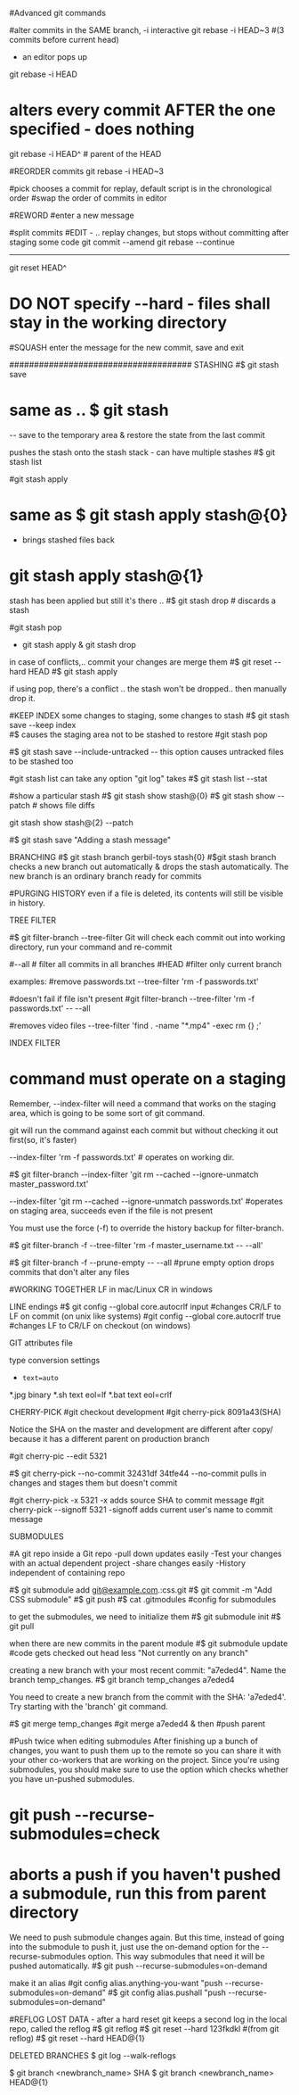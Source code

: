 #Advanced git commands

#alter commits in the SAME branch, -i interactive
git rebase -i HEAD~3 #(3 commits before current head)
- an editor pops up

git rebase -i HEAD 
# alters every commit AFTER the one specified - does nothing

git rebase -i HEAD^  # parent of the HEAD

#REORDER commits
git rebase -i HEAD~3

 #pick chooses a commit for replay, default script is in the chronological order
#swap the order of commits in editor

#REWORD
#enter a new message

#split commits
#EDIT -
..  replay changes, but stops without committing
after staging some code
git commit --amend
git rebase --continue

---- 
git reset HEAD^
# DO NOT specify --hard - files shall stay in the working directory

#SQUASH
enter the message for the new commit, save and exit

#####################################
STASHING
#$ git stash save 
# same as .. $ git stash

-- save to the temporary area & restore the state from the last commit

pushes the stash onto the stash stack - can have multiple stashes
#$ git stash list

#git stash apply 
# same as $ git stash apply stash@{0}
 - brings stashed files back
# git stash apply stash@{1}

stash has been applied but still it's there ..
#$ git stash drop  # discards a stash

#git stash pop
 - git stash apply & git stash drop


 in case of conflicts,.. commit your changes are merge them
 #$ git reset --hard HEAD
 #$ git stash apply

 if using pop, there's a conflict .. 
 the stash won't be dropped.. then manually drop it.

 #KEEP INDEX
 some changes to staging, some changes to stash
 #$ git stash save --keep index  
 #$ causes the staging area not to be stashed
 to restore  #git stash pop

#$ git stash save --include-untracked 
-- this option causes untracked files to be stashed too

#git stash list can take any option "git log" takes
#$ git stash list --stat

#show a particular stash
#$ git stash show stash@{0} 
#$ git stash show --patch # shows file diffs

git stash show stash@{2} --patch

#$ git stash save "Adding a stash message"


BRANCHING
#$ git stash branch gerbil-toys stash{0}
#$git stash branch 
checks a new branch out automatically & drops the stash automatically.
The new branch is an ordinary branch ready for commits

#PURGING HISTORY
even if a file is deleted, its contents will still be visible in history.

TREE FILTER

#$ git filter-branch --tree-filter <shell command>
Git will check each commit out into working directory, run your command and re-commit

#--all  # filter all commits in all branches
#HEAD #filter only current branch

examples:
#remove passwords.txt
--tree-filter 'rm -f passwords.txt'

#doesn't fail if file isn't present
#git filter-branch --tree-filter 'rm -f passwords.txt' -- --all

#removes video files
--tree-filter 'find . -name "*.mp4" -exec rm {} \;' 

INDEX FILTER
# command must operate on a staging 

Remember, --index-filter will need a command that works on the staging area, which is going to be some sort of git command.

git will run the command against each commit but without checking it out first(so, it's faster)

--index-filter 'rm -f passwords.txt' # operates on working dir.

#$ git filter-branch --index-filter 'git rm --cached --ignore-unmatch master_password.txt'


--index-filter 'git rm --cached --ignore-unmatch passwords.txt' #operates on staging area, succeeds even if the file is not present



You must use the force (-f) to override the history backup for filter-branch.

#$ git filter-branch -f --tree-filter 'rm -f master_username.txt -- --all'


#$ git filter-branch -f --prune-empty -- --all
#prune empty option drops commits that don't alter any files

#WORKING TOGETHER
LF in mac/Linux
CR in windows

LINE endings
#$ git config --global core.autocrlf input #changes CR/LF to LF on commit (on unix like systems)
#git config --global core.autocrlf true #changes LF to CR/LF on  checkout (on windows)

GIT attributes file

type  conversion settings
*     text=auto
*.jpg  binary
*.sh   text eol=lf
*.bat  text eol=crlf

CHERRY-PICK
#git checkout development
#git cherry-pick 8091a43(SHA)

Notice the SHA on the master and development are different after copy/
because it has a different parent on production branch

#git cherry-pic --edit 5321

#$ git cherry-pick --no-commit 32431df 34tfe44 
--no-commit pulls in changes and stages them but doesn't commit

#git  cherry-pick -x 5321 
-x adds source SHA to commit message
#git cherry-pick --signoff 5321
-signoff adds current user's name to commit message

SUBMODULES

#A git repo inside a Git repo
-pull down updates easily
-Test your changes with an actual dependent project
-share changes easily
-History independent of containing repo

#$ git submodule add git@example.com.:css.git
#$ git commit -m "Add CSS submodule"
#$ git push
#$ cat .gitmodules #config for submodules

to get the submodules, we need to initialize them
#$ git submodule init
#$ git pull

when there are new commits in the parent module
#$ git submodule update #code gets checked out head less
"Not currently on any branch"

creating a new branch with your most recent commit: "a7eded4". Name the branch temp_changes.
#$ git branch temp_changes a7eded4

You need to create a new branch from the commit with the SHA: 'a7eded4'. Try starting with the 'branch' git command.


#$ git merge temp_changes
#git merge a7eded4
& then
#push parent 

#Push twice when editing submodules
After finishing up a bunch of changes, you want to push them up to the remote so you can share it with your other co-workers that are working on the project. Since you're using submodules, you should make sure to use the option which checks whether you have un-pushed submodules.
# git push --recurse-submodules=check
 # aborts a push if you haven't pushed a submodule, run this from parent directory
We need to push submodule changes again. But this time, instead of going into the submodule to push it, just use the on-demand option for the --recurse-submodules option. This way submodules that need it will be pushed automatically.
#$ git push --recurse-submodules=on-demand

make it an alias
#git config alias.anything-you-want "push --recurse-submodules=on-demand"
#$ git config alias.pushall "push --recurse-submodules=on-demand"


#REFLOG
LOST DATA - after a hard reset
git keeps a second log in the local repo, called the reflog
#$ git reflog
#$ git reset --hard 123fkdkl #(from git reflog)
#$ git reset --hard HEAD@{1}

DELETED BRANCHES
$ git log --walk-reflogs

$ git branch <newbranch_name> SHA
$ git branch <newbranch_name> HEAD@{1}


